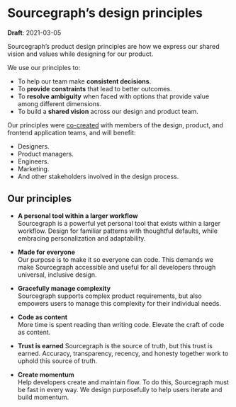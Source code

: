 # Sourcegraph’s design principles

**Draft**: 2021-03-05

Sourcegraph’s product design principles are how we express our shared vision and values while designing for our product.

We use our principles to:

- To help our team make **consistent decisions**.
- To **provide constraints** that lead to better outcomes.
- To **resolve ambiguity** when faced with options that provide value among different dimensions.
- To build a **shared vision** across our design and product team.

Our principles were [co-created](https://docs.google.com/document/d/1zRbtZR68ZITYypSAJJ63Ir_fFPxJfTtidJmsrxUXW7o/edit#) with members of the design, product, and frontend application teams, and will benefit:

- Designers.
- Product managers.
- Engineers.
- Marketing.
- And other stakeholders involved in the design process.

## Our principles  

- **A personal tool within a larger workflow**  
  Sourcegraph is a powerful yet personal tool that exists within a larger workflow. Design for familiar patterns with thoughtful defaults, while embracing personalization and adaptability.

- **Made for everyone**  
  Our purpose is to make it so everyone can code. This demands we make Sourcegraph accessible and useful for all developers through universal, inclusive design.

- **Gracefully manage complexity**  
  Sourcegraph supports complex product requirements, but also empowers users to manage this complexity for their individual needs.

- **Code as content**  
  More time is spent reading than writing code. Elevate the craft of code as content.

- **Trust is earned** 
  Sourcegraph is the source of truth, but this trust is earned. Accuracy, transparency, recency, and honesty together work to uphold this source of truth.

- **Create momentum**  
  Help developers create and maintain flow. To do this, Sourcegraph must be fast in every way. We design purposefully to help users iterate and build momentum.